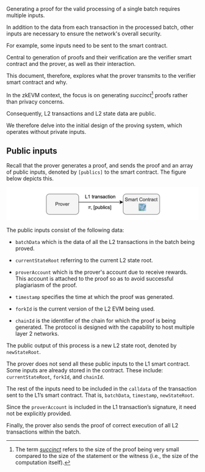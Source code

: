 Generating a proof for the valid processing of a single batch requires multiple inputs.

In addition to the data from each transaction in the processed batch, other inputs are necessary to ensure the network's overall security.

For example, some inputs need to be sent to the smart contract.

Central to generation of proofs and their verification are the verifier smart contract and the prover, as well as their interaction.

This document, therefore, explores what the prover transmits to the verifier smart contract and why.

In the zkEVM context, the focus is on generating _succinct_[^1] proofs rather than privacy concerns. 

Consequently, L2 transactions and L2 state data are public. 

We therefore delve into the initial design of the proving system, which operates without private inputs.

## Public inputs

Recall that the prover generates a proof, and sends the proof and an array of public inputs, denoted by $\texttt{[publics]}$ to the smart contract. The figure below depicts this.

![Figure: _ ](../../../img/zkEVM/psi-prover-sends-to-verif-sc.png)

The public inputs consist of the following data:

- `batchData` which is the data of all the L2 transactions in the batch being proved.

- `currentStateRoot` referring to the current L2 state root.

- `proverAccount` which is the prover's account due to receive rewards. This account is attached to the proof so as to avoid successful plagiariasm of the proof.

- `timestamp` specifies the time at which the proof was generated.

- `forkId` is the current version of the L2 EVM being used.

- `chainId` is the identifier of the chain for which the proof is being generated. The protocol is designed with the capability to host multiple layer 2 networks.

The public output of this process is a new L2 state root, denoted by `newStateRoot`.

The prover does not send all these public inputs to the L1 smart contract. Some inputs are already stored in the contract. These include: `currentStateRoot`, `forkId`, and `chainId`.

The rest of the inputs need to be included in the `calldata` of the transaction sent to the L1’s smart contract. That is, `batchData`, `timestamp`, `newStateRoot`.

Since the `proverAccount` is included in the L1 transaction’s signature, it need not be explicitly provided.

Finally, the prover also sends the proof of correct execution of all L2 transactions within the batch.


[^1]: The term [_succinct_](https://www.di.ens.fr/~nitulesc/files/Survey-SNARKs.pdf) refers to the size of the proof being very small compared to the size of the statement or the witness (i.e., the size of the computation itself).
